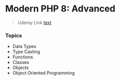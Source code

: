 # Modern PHP 8: Advanced
> Udemy Link [text](https://www.udemy.com/course/master-php-for-absolute-beginners/learn/lecture/46434807#content)
### Topics
- Data Types
- Type Casting
- Functions
- Classes
- Objects
- Object Oriented Programming